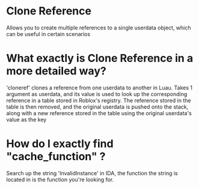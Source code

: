 # Clone Reference
Allows you to create multiple references to a single userdata object, which can be useful in certain scenarios

# What exactly is Clone Reference in a more detailed way?
'cloneref' clones a reference from one userdata to another in Luau. Takes 1 argument as userdata, and its value is used to look up the corresponding reference in a table stored in Roblox's registry. The reference stored in the table is then removed, and the original userdata is pushed onto the stack, along with a new reference stored in the table using the original userdata's value as the key

# How do I exactly find "cache_function" ?
Search up the string 'InvalidInstance' in IDA, the function the string is located in is the function you're looking for.

